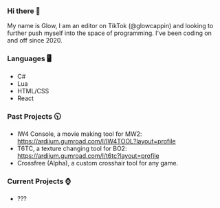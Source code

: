 ### Hi there 👋

My name is Glow, I am an editor on TikTok (@glowcappin) and looking to further push myself into the space of programming. I've been coding on and off since 2020.

### Languages 🖥️
- C#
- Lua
- HTML/CSS
- React

### Past Projects 🕥
- IW4 Console, a movie making tool for MW2: https://ardiium.gumroad.com/l/IW4TOOL?layout=profile
- T6TC, a texture changing tool for BO2: https://ardiium.gumroad.com/l/t6tc?layout=profile
- Crossfree (Alpha), a custom crosshair tool for any game.

### Current Projects ⌚

- ???
